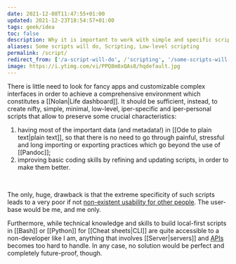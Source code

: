 ```yaml
---
date: 2021-12-08T11:47:55+01:00
updated: 2021-12-23T18:54:57+01:00
tags: geek/idea
toc: false
description: Why it is important to work with simple and specific scripts rather than dealing with complex extensive software
aliases: Some scripts will do, Scripting, Low-level scripting
permalink: /script/
redirect_from: ['/a-script-will-do', /'scripting', '/some-scripts-will-do', '/some-scripts-would-do', '/low-level-scripting']
image: https://i.ytimg.com/vi/PPQ8m8xQAs8/hqdefault.jpg
---
```

There is little need to look for fancy apps and customizable complex interfaces in order to achieve a comprehensive environment which constitutes a [[Nolan|Life dashboard]]. It should be sufficient, instead, to create nifty, simple, minimal, low-level, iper-specific and iper-personal scripts that allow to preserve some crucial characteristics:
1. having most of the important data (and metadata!) in [[Ode to plain text|plain text]], so that there is no need to go through painful, stressful and long importing or exporting practices which go beyond the use of [[Pandoc]];
1. improving basic coding skills by refining and updating scripts, in order to make them better.

<br>

The only, huge, drawback is that the extreme specificity of such scripts leads to a very poor if not <u>non-existent usability for other people</u>. The user-base would be me, and me only.

Furthermore, while technical knowledge and skills to build local-first scripts in [[Bash]] or [[Python]] for [[Cheat sheets|CLI]] are quite accessible to a non-developer like I am, anything that involves [[Server|servers]] and [APIs](https://en.wikipedia.org/wiki/API 'API on Wikipedia') becomes too hard to handle. In any case, no solution would be perfect and completely future-proof, though.